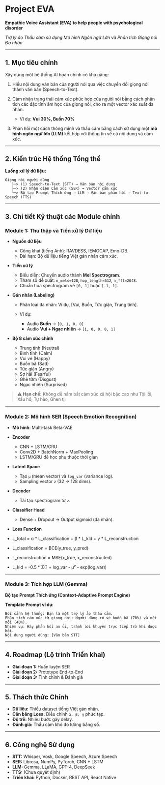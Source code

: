 # Project EVA

**Empathic Voice Assistant (EVA) to help people with psychological disorder**

*Trợ lý ảo Thấu cảm sử dụng Mô hình Ngôn ngữ Lớn và Phân tích Giọng nói Đa nhãn*

---

## 1. Mục tiêu chính

Xây dựng một hệ thống AI hoàn chỉnh có khả năng:

1. Hiểu nội dung văn bản của người nói qua việc chuyển đổi giọng nói thành văn bản (Speech-to-Text).
2. Cảm nhận trạng thái cảm xúc phức hợp của người nói bằng cách phân tích các đặc tính âm học của giọng nói, cho ra một vector xác suất đa nhãn.

   * Ví dụ: **Vui 30%, Buồn 70%**
3. Phản hồi một cách thông minh và thấu cảm bằng cách sử dụng một **mô hình ngôn ngữ lớn (LLM)** kết hợp với thông tin về cả nội dung và cảm xúc.

---

## 2. Kiến trúc Hệ thống Tổng thể

**Luồng xử lý dữ liệu:**

```
Giọng nói người dùng
   ├─> (1) Speech-to-Text (STT) → Văn bản nội dung
   ├─> (2) Nhận diện Cảm xúc (SER) → Vector cảm xúc
   └─> Bộ tạo Prompt Thích ứng → LLM → Văn bản phản hồi → Text-to-Speech (TTS)
```

---

## 3. Chi tiết Kỹ thuật các Module chính

### Module 1: Thu thập và Tiền xử lý Dữ liệu

* **Nguồn dữ liệu**

  * Công khai (tiếng Anh): RAVDESS, IEMOCAP, Emo-DB.
  * Dài hạn: Bộ dữ liệu tiếng Việt gán nhãn cảm xúc.

* **Tiền xử lý**

  * Biểu diễn: Chuyển audio thành **Mel Spectrogram**.
  * Tham số đề xuất: `n_mels=128`, `hop_length=512`, `n_fft=2048`.
  * Chuẩn hóa spectrogram về `[0, 1]` hoặc `[-1, 1]`.

* **Gán nhãn (Labeling)**

  * Phân loại đa nhãn: Ví dụ, \[Vui, Buồn, Tức giận, Trung tính].
  * Ví dụ:

    * Audio **Buồn** → `[0, 1, 0, 0]`
    * Audio **Vui + Ngạc nhiên** → `[1, 0, 0, 0, 1]`

* **Bộ 8 cảm xúc chính**

  * Trung tính (Neutral)
  * Bình tĩnh (Calm)
  * Vui vẻ (Happy)
  * Buồn bã (Sad)
  * Tức giận (Angry)
  * Sợ hãi (Fearful)
  * Ghê tởm (Disgust)
  * Ngạc nhiên (Surprised)

> ⚠️ **Hạn chế:** Không dễ nắm bắt cảm xúc xã hội bậc cao như Tội lỗi, Xấu hổ, Tự hào, Ghen tị.

---

### Module 2: Mô hình SER (Speech Emotion Recognition)

* **Mô hình**: Multi-task Beta-VAE

* **Encoder**

  * CNN + LSTM/GRU
  * Conv2D + BatchNorm + MaxPooling
  * LSTM/GRU để học phụ thuộc thời gian

* **Latent Space**

  * Tạo `μ` (mean vector) và `log_var` (variance log).
  * Sampling vector `z` (32 → 128 dims).

* **Decoder**

  * Tái tạo spectrogram từ `z`.

* **Classifier Head**

  * Dense + Dropout → Output sigmoid (đa nhãn).

* **Loss Function**

* L_total = α * L_classification + β * L_kld + γ * L_reconstruction
* L_classification = BCE(y_true, y_pred)
* L_reconstruction = MSE(x_true, x_reconstructed)
* L_kld = -0.5 * Σ(1 + log_var - μ² - exp(log_var))

---

### Module 3: Tích hợp LLM (Gemma)

**Bộ tạo Prompt Thích ứng (Context-Adaptive Prompt Engine)**

**Template Prompt ví dụ:**

```
Bối cảnh hệ thống: Bạn là một trợ lý ảo thấu cảm.  
Phân tích cảm xúc từ giọng nói: Người dùng có vẻ buồn bã (70%) và mệt mỏi (40%).  
Nhiệm vụ: Hãy phản hồi an ủi, tránh lời khuyên trực tiếp trừ khi được hỏi.  
Nội dung người dùng: [Văn bản STT]
```

---

## 4. Roadmap (Lộ trình Triển khai)

* **Giai đoạn 1:** Huấn luyện SER
* **Giai đoạn 2:** Prototype End-to-End
* **Giai đoạn 3:** Tinh chỉnh & Đánh giá

---

## 5. Thách thức Chính

* **Dữ liệu:** Thiếu dataset tiếng Việt gán nhãn.
* **Cân bằng Loss:** Điều chỉnh `α, β, γ` phức tạp.
* **Độ trễ:** Nhiều bước gây delay.
* **Đánh giá:** Thấu cảm khó đo lường bằng số.

---

## 6. Công nghệ Sử dụng

* **STT:** Whisper, Vosk, Google Speech, Azure Speech
* **SER:** Librosa, NumPy, PyTorch, CNN + LSTM
* **LLM:** Gemma, LLaMA, GPT-4, DeepSeek
* **TTS:** (Chưa quyết định)
* **Triển khai:** Python, Docker, REST API, React Native
